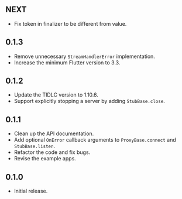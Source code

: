 ## NEXT

* Fix token in finalizer to be different from value.

## 0.1.3

* Remove unnecessary `StreamHandlerError` implementation.
* Increase the minimum Flutter version to 3.3.

## 0.1.2

* Update the TIDLC version to 1.10.6.
* Support explicitly stopping a server by adding `StubBase.close`.

## 0.1.1

* Clean up the API documentation.
* Add optional `OnError` callback arguments to `ProxyBase.connect` and `StubBase.listen`.
* Refactor the code and fix bugs.
* Revise the example apps.

## 0.1.0

* Initial release.
